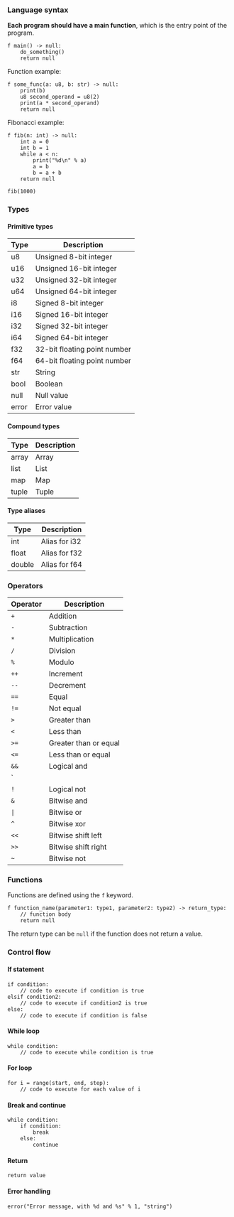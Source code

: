 ﻿### Language syntax

**Each program should have a main function**, which is the entry point of the program.

```
f main() -> null:
    do_something()
    return null
```

Function example:

```
f some_func(a: u8, b: str) -> null:
    print(b)
    u8 second_operand = u8(2)
    print(a * second_operand)
    return null
```


Fibonacci example:

```
f fib(n: int) -> null:
    int a = 0
    int b = 1
    while a < n:
        print("%d\n" % a)
        a = b
        b = a + b
    return null

fib(1000)
```

### Types

#### Primitive types

| Type | Description |
| --- | --- |
| u8 | Unsigned 8-bit integer |
| u16 | Unsigned 16-bit integer |
| u32 | Unsigned 32-bit integer |
| u64 | Unsigned 64-bit integer |
| i8 | Signed 8-bit integer |
| i16 | Signed 16-bit integer |
| i32 | Signed 32-bit integer |
| i64 | Signed 64-bit integer |
| f32 | 32-bit floating point number |
| f64 | 64-bit floating point number |
| str | String |
| bool | Boolean |
| null | Null value |
| error | Error value |

#### Compound types

| Type | Description |
| --- | --- |
| array | Array |
| list | List |
| map | Map |
| tuple | Tuple |

#### Type aliases

| Type | Description   |
| --- |---------------|
| int | Alias for i32 |
| float | Alias for f32 |
| double | Alias for f64 |

### Operators

| Operator | Description |
| --- | --- |
| `+` | Addition |
| `-` | Subtraction |
| `*` | Multiplication |
| `/` | Division |
| `%` | Modulo |
| `++` | Increment |
| `--` | Decrement |
| `==` | Equal |
| `!=` | Not equal |
| `>` | Greater than |
| `<` | Less than |
| `>=` | Greater than or equal |
| `<=` | Less than or equal |
| `&&` | Logical and |
| `||` | Logical or |
| `!` | Logical not |
| `&` | Bitwise and |
| `\|` | Bitwise or |
| `^` | Bitwise xor |
| `<<` | Bitwise shift left |
| `>>` | Bitwise shift right |
| `~` | Bitwise not |

### Functions

Functions are defined using the `f` keyword.

```
f function_name(parameter1: type1, parameter2: type2) -> return_type:
    // function body
    return null
```

The return type can be `null` if the function does not return a value.

### Control flow

#### If statement

```
if condition:
    // code to execute if condition is true
elsif condition2:
    // code to execute if condition2 is true
else:
    // code to execute if condition is false
```

#### While loop

```
while condition:
    // code to execute while condition is true
```

#### For loop

```
for i = range(start, end, step):
    // code to execute for each value of i
```

#### Break and continue

```
while condition:
    if condition:
        break
    else:
        continue
```

#### Return

```
return value
```

#### Error handling

```
error("Error message, with %d and %s" % 1, "string")
```
